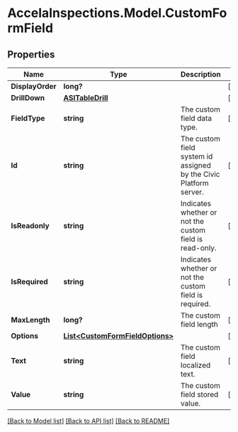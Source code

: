 # AccelaInspections.Model.CustomFormField
## Properties

Name | Type | Description | Notes
------------ | ------------- | ------------- | -------------
**DisplayOrder** | **long?** |  | [optional] 
**DrillDown** | [**ASITableDrill**](ASITableDrill.md) |  | [optional] 
**FieldType** | **string** | The custom field data type. | [optional] 
**Id** | **string** | The custom field system id assigned by the Civic Platform server. | [optional] 
**IsReadonly** | **string** | Indicates whether or not the custom field is read-only. | [optional] 
**IsRequired** | **string** | Indicates whether or not the custom field is required. | [optional] 
**MaxLength** | **long?** | The custom field length | [optional] 
**Options** | [**List&lt;CustomFormFieldOptions&gt;**](CustomFormFieldOptions.md) |  | [optional] 
**Text** | **string** | The custom field localized text. | [optional] 
**Value** | **string** | The custom field stored value. | [optional] 

[[Back to Model list]](../README.md#documentation-for-models) [[Back to API list]](../README.md#documentation-for-api-endpoints) [[Back to README]](../README.md)

